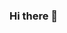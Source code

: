 ### Hi there 👋

<!--
**Krishna-293/Krishna-293** is a ✨ _special_ ✨ repository because its `README.md` (this file) appears on your GitHub profile.

- 🔭 I’m currently working on my coding skills
- 🌱 I’m currently learning CSS
- 👯 I’m looking to collaborate on Github
- 🤔 I’m looking for help with ...
- 💬 Ask me about anything
- 🥅 Succesfully evolve in coding and web development
- 📫 How to reach me: krishnaagkhr@gmail.com
